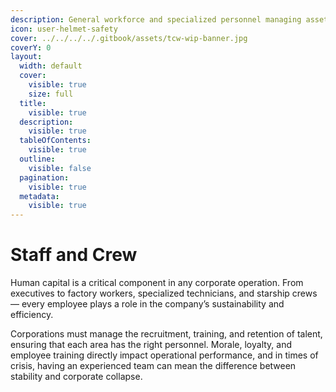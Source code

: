 ```yaml
---
description: General workforce and specialized personnel managing assets and operations.
icon: user-helmet-safety
cover: ../../../../.gitbook/assets/tcw-wip-banner.jpg
coverY: 0
layout:
  width: default
  cover:
    visible: true
    size: full
  title:
    visible: true
  description:
    visible: true
  tableOfContents:
    visible: true
  outline:
    visible: false
  pagination:
    visible: true
  metadata:
    visible: true
---
```


# Staff and Crew

Human capital is a critical component in any corporate operation. From executives to factory workers, specialized technicians, and starship crews — every employee plays a role in the company’s sustainability and efficiency.

Corporations must manage the recruitment, training, and retention of talent, ensuring that each area has the right personnel. Morale, loyalty, and employee training directly impact operational performance, and in times of crisis, having an experienced team can mean the difference between stability and corporate collapse.
